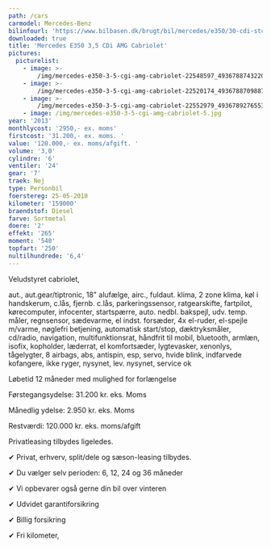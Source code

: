 ```yaml
---
path: /cars
carmodel: Mercedes-Benz
bilinfourl: 'https://www.bilbasen.dk/brugt/bil/mercedes/e350/30-cdi-stc-aut-be-5d/4231124'
downloaded: true
title: 'Mercedes E350 3,5 CDi AMG Cabriolet'
pictures:
  picturelist:
    - image: >-
        /img/mercedes-e350-3-5-cgi-amg-cabriolet-22548597_493678874322038_3044463994989859696_o.jpg
    - image: >-
        /img/mercedes-e350-3-5-cgi-amg-cabriolet-22520174_493678870988705_6217093832221091832_o.jpg
    - image: >-
        /img/mercedes-e350-3-5-cgi-amg-cabriolet-22552979_493678927655366_867409914313332469_o.jpg
    - image: /img/mercedes-e350-3-5-cgi-amg-cabriolet-5.jpg
year: '2013'
monthlycost: '2950,- ex. moms'
firstcost: '31.200,- ex. moms. '
value: '120.000,- ex. moms/afgift. '
volume: '3,0'
cylindre: '6'
ventiler: '24'
gear: '7'
traek: Nej
type: Personbil
foerstereg: 25-05-2010
kilometer: '159000'
braendstof: Diesel
farve: Sortmetal
doere: '2'
effekt: '265'
moment: '540'
topfart: '250'
nultilhundrede: '6,4'
---
```

Veludstyret cabriolet, 

aut., aut.gear/tiptronic, 18" alufælge, airc., fuldaut. klima, 2 zone klima, køl i handskerum, c.lås, fjernb. c.lås, parkeringssensor, ratgearskifte, fartpilot, kørecomputer, infocenter, startspærre, auto. nedbl. bakspejl, udv. temp. måler, regnsensor, sædevarme, el indst. forsæder, 4x el-ruder, el-spejle m/varme, nøglefri betjening, automatisk start/stop, dæktryksmåler, cd/radio, navigation, multifunktionsrat, håndfrit til mobil, bluetooth, armlæn, isofix, kopholder, læderrat, el komfortsæder, lygtevasker, xenonlys, tågelygter, 8 airbags, abs, antispin, esp, servo, hvide blink, indfarvede kofangere, ikke ryger, nysynet, lev. nysynet, service ok

Løbetid 12 måneder med mulighed for forlængelse 



Førstegangsydelse: 31.200 kr. eks. Moms 

Månedlig ydelse: 2.950 kr. eks. Moms

Restværdi: 120.000 kr. eks. moms/afgift



Privatleasing tilbydes ligeledes.



✔ Privat, erhverv, split/dele og sæson-leasing tilbydes. 

✔ Du vælger selv perioden: 6, 12, 24 og 36 måneder

✔ Vi opbevarer også gerne din bil over vinteren 

✔ Udvidet garantiforsikring   

✔ Billig forsikring 

✔ Fri kilometer,
